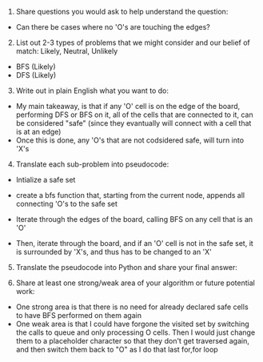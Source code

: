 1. Share questions you would ask to help understand the question:
- Can there be cases where no 'O's are touching the edges?

2. List out 2-3 types of problems that we might consider and our belief of match: Likely, Neutral, Unlikely
- BFS (Likely)
- DFS (Likely)

3. Write out in plain English what you want to do: 
- My main takeaway, is that if any 'O' cell is on the edge of the board, performing DFS or BFS on it, all of the cells that are connected to it, can be considered "safe" (since they evantually will connect with a cell that is at an edge)
- Once this is done, any 'O's that are not codsidered safe, will turn into 'X's

4. Translate each sub-problem into pseudocode:
- Intialize a safe set
- create a bfs function that, starting from the current node, appends all connecting 'O's to the safe set
- Iterate through the edges of the board, calling BFS on any cell that is an 'O'

- Then, iterate through the board, and if an 'O' cell is not in the safe set, it is surrounded by 'X's, and thus has to be changed to an 'X'

5. Translate the pseudocode into Python and share your final answer:
  <!-- class Solution:
    def solve(self, board: List[List[str]]) -> None:
        """
        Do not return anything, modify board in-place instead.
        """
        safe = set()
        row = len(board)
        col = len(board[0])

        def bfs(coordinates):
            queue = [coordinates]
            visited = set()

            while queue:
                r, c = queue.pop(0)
                if r < 0 or r >= row or c < 0 or c >= col:
                    continue
                if (r,c) in visited or (r,c) in safe:
                    continue
                visited.add((r,c))

                if board[r][c] == "X":
                    continue
                
                safe.add((r,c))
                queue.append((r + 1, c))
                queue.append((r - 1, c))
                queue.append((r, c + 1))
                queue.append((r, c - 1))
        
        for i in range(col):
            if board[0][i] == "O":
                bfs((0, i))
            if board[row - 1][i] == "O":
                bfs((row - 1, i))
        
        for i in range(row):
            if board[i][0] == "O":
                bfs((i, 0))
            if board[i][col - 1] == "O":
                bfs((i, col -1))

        for r in range(row):
            for c in range(col):
                if (r,c) not in safe:
                    board[r][c] = "X" -->

6. Share at least one strong/weak area of your algorithm or future potential work:
- One strong area is that there is no need for already declared safe cells to have BFS performed on them again
- One weak area is that I could have forgone the visited set by switching the calls to queue and only processing O cells. Then I would just change them to a placeholder character so that they don't get traversed again, and then switch them back to "O" as I do that last for,for loop